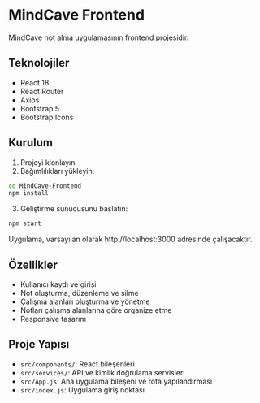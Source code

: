 # MindCave Frontend

MindCave not alma uygulamasının frontend projesidir.

## Teknolojiler

- React 18
- React Router
- Axios
- Bootstrap 5
- Bootstrap Icons

## Kurulum

1. Projeyi klonlayın
2. Bağımlılıkları yükleyin:

```bash
cd MindCave-Frontend
npm install
```

3. Geliştirme sunucusunu başlatın:

```bash
npm start
```

Uygulama, varsayılan olarak http://localhost:3000 adresinde çalışacaktır.

## Özellikler

- Kullanıcı kaydı ve girişi
- Not oluşturma, düzenleme ve silme
- Çalışma alanları oluşturma ve yönetme
- Notları çalışma alanlarına göre organize etme
- Responsive tasarım

## Proje Yapısı

- `src/components/`: React bileşenleri
- `src/services/`: API ve kimlik doğrulama servisleri
- `src/App.js`: Ana uygulama bileşeni ve rota yapılandırması
- `src/index.js`: Uygulama giriş noktası 
